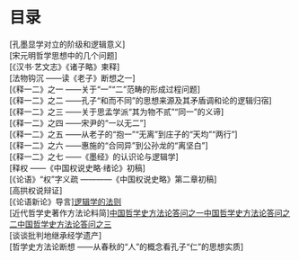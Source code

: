 # 目录

\[孔墨显学对立的阶级和逻辑意义]\
\[宋元明哲学思想中的几个问题]\
\[《汉书·艺文志》《诸子略》柬释]\
\[法物钩沉 ——读《老子》断想之一]\
\[《释一二》之一 ——关于“一”“二”范畴的形成过程问题]\
\[《释一二》之二 ——孔子“和而不同”的思想来源及其矛盾调和论的逻辑归宿]\
\[《释一二》之三 ——关于思孟学派“其为物不贰”“同一”的义谛]\
\[《释一二》之四 ——宋尹的“一以无二”]\
\[《释一二》之五 ——从老子的“抱一”“无离”到庄子的“天均”“两行”]\
\[《释一二》之六 ——惠施的“合同异”到公孙龙的“离坚白”]\
\[《释一二》之七 ——《墨经》的认识论与逻辑学]\
\[释权 ——《中国权说史略·绪论》初稿]\
\[《论语》“权”字义疏 ————《中国权说史略》第二章初稿]\
\[高拱权说辩证]\
\[《论语新论》导言][逻辑学的法则](luo-ji-xue-de-fa-ze.md)\
\[近代哲学史著作方法论料简][中国哲学史方法论答问之一](zhong-guo-zhe-xue-shi-fang-fa-lun-da-wen-zhi-yi.md)[中国哲学史方法论答问之二](zhong-guo-zhe-xue-shi-fang-fa-lun-da-wen-zhi-er.md)[中国哲学史方法论答问之三](zhong-guo-zhe-xue-shi-fang-fa-lun-da-wen-zhi-san.md)\
\[谈谈批判地继承经学遗产]\
\[哲学史方法论断想 ——从春秋的“人”的概念看孔子“仁”的思想实质]
